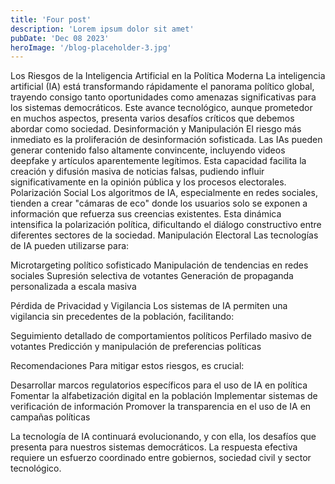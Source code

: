 ```yaml
---
title: 'Four post'
description: 'Lorem ipsum dolor sit amet'
pubDate: 'Dec 08 2023'
heroImage: '/blog-placeholder-3.jpg'
---
```


Los Riesgos de la Inteligencia Artificial en la Política Moderna
La inteligencia artificial (IA) está transformando rápidamente el panorama político global, trayendo consigo tanto oportunidades como amenazas significativas para los sistemas democráticos. Este avance tecnológico, aunque prometedor en muchos aspectos, presenta varios desafíos críticos que debemos abordar como sociedad.
Desinformación y Manipulación
El riesgo más inmediato es la proliferación de desinformación sofisticada. Las IAs pueden generar contenido falso altamente convincente, incluyendo videos deepfake y artículos aparentemente legítimos. Esta capacidad facilita la creación y difusión masiva de noticias falsas, pudiendo influir significativamente en la opinión pública y los procesos electorales.
Polarización Social
Los algoritmos de IA, especialmente en redes sociales, tienden a crear "cámaras de eco" donde los usuarios solo se exponen a información que refuerza sus creencias existentes. Esta dinámica intensifica la polarización política, dificultando el diálogo constructivo entre diferentes sectores de la sociedad.
Manipulación Electoral
Las tecnologías de IA pueden utilizarse para:

Microtargeting político sofisticado
Manipulación de tendencias en redes sociales
Supresión selectiva de votantes
Generación de propaganda personalizada a escala masiva

Pérdida de Privacidad y Vigilancia
Los sistemas de IA permiten una vigilancia sin precedentes de la población, facilitando:

Seguimiento detallado de comportamientos políticos
Perfilado masivo de votantes
Predicción y manipulación de preferencias políticas

Recomendaciones
Para mitigar estos riesgos, es crucial:

Desarrollar marcos regulatorios específicos para el uso de IA en política
Fomentar la alfabetización digital en la población
Implementar sistemas de verificación de información
Promover la transparencia en el uso de IA en campañas políticas

La tecnología de IA continuará evolucionando, y con ella, los desafíos que presenta para nuestros sistemas democráticos. La respuesta efectiva requiere un esfuerzo coordinado entre gobiernos, sociedad civil y sector tecnológico.